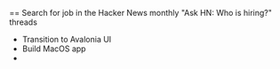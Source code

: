 == Search for job in the Hacker News monthly "Ask HN: Who is hiring?" threads


- Transition to Avalonia UI
- Build MacOS app
- 

